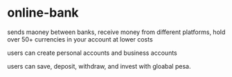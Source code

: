 # online-bank
sends maoney between banks, receive money from different platforms, hold over 50+ currencies in your account
at lower costs

users can create personal accounts and business accounts

users can save, deposit, withdraw, and invest with gloabal pesa.